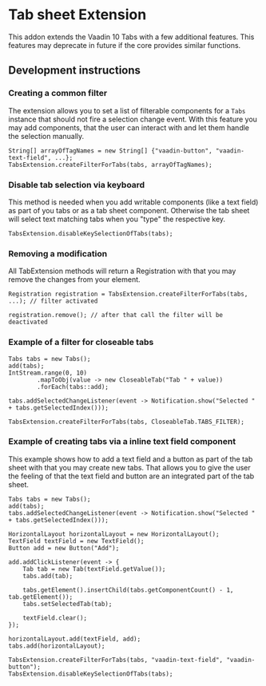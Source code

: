 # Tab sheet Extension

This addon extends the Vaadin 10 Tabs with a few additional features. This features 
may deprecate in future if the core provides similar functions.

## Development instructions

### Creating a common filter

The extension allows you to set a list of filterable components for a `Tabs` instance that should not fire a selection change event. 
With this feature you may add components, that the user can interact with and let them handle the selection manually.

```
String[] arrayOfTagNames = new String[] {"vaadin-button", "vaadin-text-field", ...};
TabsExtension.createFilterForTabs(tabs, arrayOfTagNames);
```

### Disable tab selection via keyboard

This method is needed when you add writable components (like a text field) as part of you
tabs or as a tab sheet component. Otherwise the tab sheet will select text matching tabs when
you "type" the respective key.
```
TabsExtension.disableKeySelectionOfTabs(tabs);
```

### Removing a modification

All TabExtension methods will return a Registration with that you may remove the changes from your element.

```
Registration registration = TabsExtension.createFilterForTabs(tabs, ...); // filter activated

registration.remove(); // after that call the filter will be deactivated
```

### Example of a filter for closeable tabs

```
Tabs tabs = new Tabs();
add(tabs);
IntStream.range(0, 10)
        .mapToObj(value -> new CloseableTab("Tab " + value))
        .forEach(tabs::add);

tabs.addSelectedChangeListener(event -> Notification.show("Selected " + tabs.getSelectedIndex()));

TabsExtension.createFilterForTabs(tabs, CloseableTab.TABS_FILTER);
```

### Example of creating tabs via a inline text field component

This example shows how to add a text field and a button as part of the tab sheet with 
that you may create new tabs. That allows you to give the user the feeling of that the
text field and button are an integrated part of the tab sheet.

```
Tabs tabs = new Tabs();
add(tabs);
tabs.addSelectedChangeListener(event -> Notification.show("Selected " + tabs.getSelectedIndex()));

HorizontalLayout horizontalLayout = new HorizontalLayout();
TextField textField = new TextField();
Button add = new Button("Add");

add.addClickListener(event -> {
    Tab tab = new Tab(textField.getValue());
    tabs.add(tab);

    tabs.getElement().insertChild(tabs.getComponentCount() - 1, tab.getElement());
    tabs.setSelectedTab(tab); 

    textField.clear();
});

horizontalLayout.add(textField, add);
tabs.add(horizontalLayout);

TabsExtension.createFilterForTabs(tabs, "vaadin-text-field", "vaadin-button");
TabsExtension.disableKeySelectionOfTabs(tabs);
```
